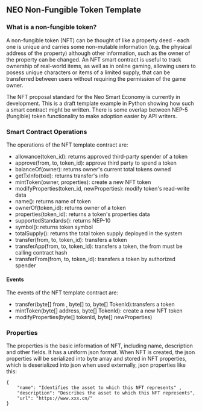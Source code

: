 ﻿## NEO Non-Fungible Token Template

### What is a non-fungible token?
A non-fungible token (NFT) can be thought of like a property deed - each one is unique and carries some non-mutable information (e.g. the physical address of the property) although other information, such as the owner of the property can be changed. An NFT smart contract is useful to track ownership of real-world items, as well as in online gaming, allowing users to posess unique characters or items of a limited supply, that can be transferred between users without requiring the permission of the game owner.

The NFT proposal standard for the Neo Smart Economy is currently in development. This is a draft template example in Python showing how such a smart contract might be written. There is some overlap between NEP-5 (fungible) token functionality to make adoption easier by API writers.

### Smart Contract Operations
The operations of the NFT template contract are:

* allowance(token_id): returns approved third-party spender of a token
* approve(from, to, token_id): approve third party to spend a token
* balanceOf(owner): returns owner's current total tokens owned
* getTxInfo(txid): returns transfer's info
* mintToken(owner, properties): create a new NFT token
* modifyProperties(token_id, newProperties): modify token's read-write data
* name(): returns name of token
* ownerOf(token_id): returns owner of a token
* properties(token_id): returns a token's properties data
* supportedStandards(): returns NEP-10
* symbol(): returns token symbol
* totalSupply(): returns the total token supply deployed in the system
* transfer(from, to, token_id): transfers a token
* transferApp(from, to, token_id): transfers a token, the from must be calling contract hash
* transferFrom(from, to, token_id): transfers a token by authorized spender

#### Events
The events of the NFT template contract are:

* transfer(byte[] from , byte[] to, byte[] TokenId):transfers a token
* mintToken(byte[] address, byte[] TokenId): create a new NFT token
* modifyProperties(byte[] tokenId, byte[] newProperties)
### Properties

The properties is the basic information of NFT, including name, description and other fields. It has a uniform json format. When NFT is created, the json properties will be serialized into byte array and stored in NFT properties, which is deserialized into json when used externally, json properties like this:
```
{
    "name": "Identifies the asset to which this NFT represents" ,
    "description": "Describes the asset to which this NFT represents",
    "url": "https://www.xxx.cn/" 
}
```
